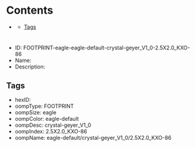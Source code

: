 



Contents
========

* [](#)
	* [Tags](#tags)

# 

- ID: FOOTPRINT-eagle-eagle-default-crystal-geyer_V1_0-2.5X2.0_KXO-86
- Name: 
- Description: 

## Tags

- hexID: 
- oompType: FOOTPRINT
- oompSize: eagle
- oompColor: eagle-default
- oompDesc: crystal-geyer_V1_0
- oompIndex: 2.5X2.0_KXO-86
- oompName: eagle-default/crystal-geyer_V1_0/2.5X2.0_KXO-86

